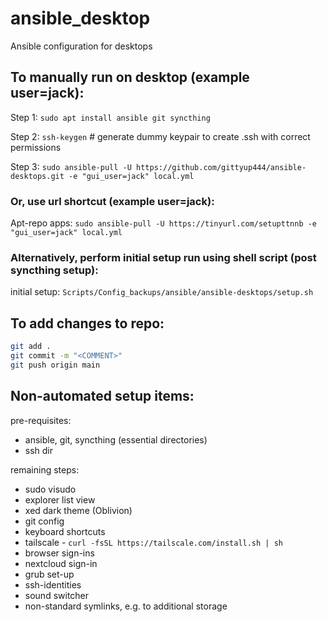 # ansible_desktop
Ansible configuration for desktops  
  
## To manually run on desktop (example user=jack):  
  
Step 1: `sudo apt install ansible git syncthing`  
  
Step 2: `ssh-keygen` # generate dummy keypair to create .ssh with correct permissions
  
Step 3: `sudo ansible-pull -U https://github.com/gittyup444/ansible-desktops.git -e "gui_user=jack" local.yml`  
  
### Or, use url shortcut (example user=jack):  
  
Apt-repo apps: `sudo ansible-pull -U https://tinyurl.com/setupttnnb -e "gui_user=jack" local.yml`  
  
### Alternatively, perform initial setup run using shell script (post syncthing setup):  
initial setup: `Scripts/Config_backups/ansible/ansible-desktops/setup.sh`  
  
## To add changes to repo:  
```bash
git add .  
git commit -m "<COMMENT>"  
git push origin main  
```
  
## Non-automated setup items:   
pre-requisites:  
 - ansible, git, syncthing (essential directories)  
 - ssh dir

remaining steps:  
 - sudo visudo  
 - explorer list view  
 - xed dark theme (Oblivion)  
 - git config  
 - keyboard shortcuts  
 - tailscale - `curl -fsSL https://tailscale.com/install.sh | sh`  
 - browser sign-ins  
 - nextcloud sign-in  
 - grub set-up  
 - ssh-identities  
 - sound switcher  
 - non-standard symlinks, e.g. to additional storage  

